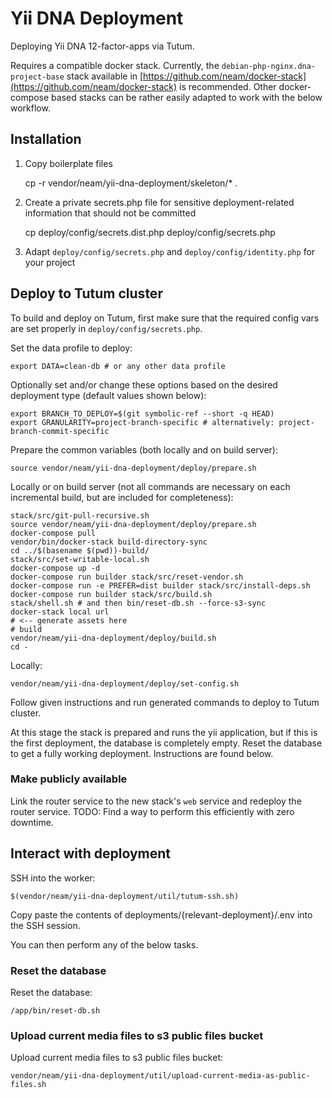Yii DNA Deployment
==================

Deploying Yii DNA 12-factor-apps via Tutum.

Requires a compatible docker stack. Currently, the `debian-php-nginx.dna-project-base` stack available in [https://github.com/neam/docker-stack](https://github.com/neam/docker-stack) is recommended. Other docker-compose based stacks can be rather easily adapted to work with the below workflow. 

## Installation
 
1. Copy boilerplate files


    cp -r vendor/neam/yii-dna-deployment/skeleton/* . 
  
2. Create a private secrets.php file for sensitive deployment-related information that should not be committed


    cp deploy/config/secrets.dist.php deploy/config/secrets.php
    
3. Adapt `deploy/config/secrets.php` and `deploy/config/identity.php` for your project

## Deploy to Tutum cluster

To build and deploy on Tutum, first make sure that the required config vars are set properly in `deploy/config/secrets.php`.

Set the data profile to deploy:

    export DATA=clean-db # or any other data profile

Optionally set and/or change these options based on the desired deployment type (default values shown below):

    export BRANCH_TO_DEPLOY=$(git symbolic-ref --short -q HEAD)
    export GRANULARITY=project-branch-specific # alternatively: project-branch-commit-specific

Prepare the common variables (both locally and on build server):

    source vendor/neam/yii-dna-deployment/deploy/prepare.sh

Locally or on build server (not all commands are necessary on each incremental build, but are included for completeness):

    stack/src/git-pull-recursive.sh
    source vendor/neam/yii-dna-deployment/deploy/prepare.sh
    docker-compose pull
    vendor/bin/docker-stack build-directory-sync
    cd ../$(basename $(pwd))-build/
    stack/src/set-writable-local.sh
    docker-compose up -d
    docker-compose run builder stack/src/reset-vendor.sh
    docker-compose run -e PREFER=dist builder stack/src/install-deps.sh
    docker-compose run builder stack/src/build.sh
    stack/shell.sh # and then bin/reset-db.sh --force-s3-sync
    docker-stack local url
    # <-- generate assets here
    # build
    vendor/neam/yii-dna-deployment/deploy/build.sh
    cd -

Locally:

    vendor/neam/yii-dna-deployment/deploy/set-config.sh

Follow given instructions and run generated commands to deploy to Tutum cluster.

At this stage the stack is prepared and runs the yii application, but if this is the first deployment, the database is completely empty. Reset the database to get a fully working deployment. Instructions are found below.

### Make publicly available

Link the router service to the new stack's `web` service and redeploy the router service.
TODO: Find a way to perform this efficiently with zero downtime.

## Interact with deployment
 
SSH into the worker:

    $(vendor/neam/yii-dna-deployment/util/tutum-ssh.sh)
    
Copy paste the contents of deployments/{relevant-deployment}/.env into the SSH session.

You can then perform any of the below tasks.

### Reset the database
 
Reset the database:

    /app/bin/reset-db.sh

### Upload current media files to s3 public files bucket

Upload current media files to s3 public files bucket:

    vendor/neam/yii-dna-deployment/util/upload-current-media-as-public-files.sh

